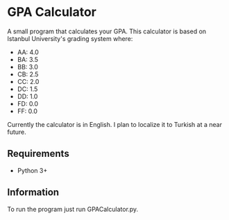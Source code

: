 # GPA Calculator
A small program that calculates your GPA. This calculator is based on Istanbul University's grading system where:

- AA: 4.0
- BA: 3.5
- BB: 3.0
- CB: 2.5
- CC: 2.0
- DC: 1.5
- DD: 1.0
- FD: 0.0
- FF: 0.0

Currently the calculator is in English. I plan to localize it to Turkish at a near future.

## Requirements
- Python 3+

## Information
To run the program just run GPACalculator.py. 
